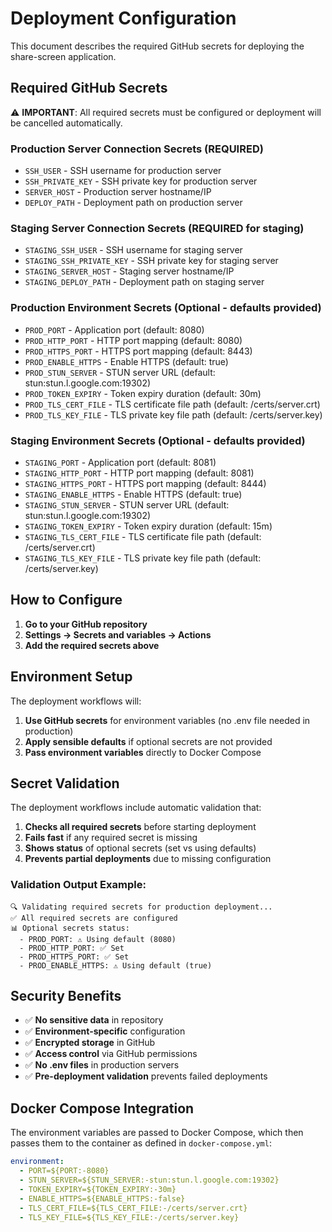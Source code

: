 # Deployment Configuration

This document describes the required GitHub secrets for deploying the share-screen application.

## Required GitHub Secrets

⚠️ **IMPORTANT**: All required secrets must be configured or deployment will be cancelled automatically.

### Production Server Connection Secrets (REQUIRED)
- `SSH_USER` - SSH username for production server
- `SSH_PRIVATE_KEY` - SSH private key for production server
- `SERVER_HOST` - Production server hostname/IP
- `DEPLOY_PATH` - Deployment path on production server

### Staging Server Connection Secrets (REQUIRED for staging)
- `STAGING_SSH_USER` - SSH username for staging server
- `STAGING_SSH_PRIVATE_KEY` - SSH private key for staging server
- `STAGING_SERVER_HOST` - Staging server hostname/IP
- `STAGING_DEPLOY_PATH` - Deployment path on staging server

### Production Environment Secrets (Optional - defaults provided)
- `PROD_PORT` - Application port (default: 8080)
- `PROD_HTTP_PORT` - HTTP port mapping (default: 8080)
- `PROD_HTTPS_PORT` - HTTPS port mapping (default: 8443)
- `PROD_ENABLE_HTTPS` - Enable HTTPS (default: true)
- `PROD_STUN_SERVER` - STUN server URL (default: stun:stun.l.google.com:19302)
- `PROD_TOKEN_EXPIRY` - Token expiry duration (default: 30m)
- `PROD_TLS_CERT_FILE` - TLS certificate file path (default: /certs/server.crt)
- `PROD_TLS_KEY_FILE` - TLS private key file path (default: /certs/server.key)

### Staging Environment Secrets (Optional - defaults provided)
- `STAGING_PORT` - Application port (default: 8081)
- `STAGING_HTTP_PORT` - HTTP port mapping (default: 8081)
- `STAGING_HTTPS_PORT` - HTTPS port mapping (default: 8444)
- `STAGING_ENABLE_HTTPS` - Enable HTTPS (default: true)
- `STAGING_STUN_SERVER` - STUN server URL (default: stun:stun.l.google.com:19302)
- `STAGING_TOKEN_EXPIRY` - Token expiry duration (default: 15m)
- `STAGING_TLS_CERT_FILE` - TLS certificate file path (default: /certs/server.crt)
- `STAGING_TLS_KEY_FILE` - TLS private key file path (default: /certs/server.key)

## How to Configure

1. **Go to your GitHub repository**
2. **Settings → Secrets and variables → Actions**
3. **Add the required secrets above**

## Environment Setup

The deployment workflows will:
1. **Use GitHub secrets** for environment variables (no .env file needed in production)
2. **Apply sensible defaults** if optional secrets are not provided
3. **Pass environment variables** directly to Docker Compose

## Secret Validation

The deployment workflows include automatic validation that:

1. **Checks all required secrets** before starting deployment
2. **Fails fast** if any required secret is missing
3. **Shows status** of optional secrets (set vs using defaults)
4. **Prevents partial deployments** due to missing configuration

### Validation Output Example:
```
🔍 Validating required secrets for production deployment...
✅ All required secrets are configured
📊 Optional secrets status:
  - PROD_PORT: ⚠️ Using default (8080)
  - PROD_HTTP_PORT: ✅ Set
  - PROD_HTTPS_PORT: ✅ Set
  - PROD_ENABLE_HTTPS: ⚠️ Using default (true)
```

## Security Benefits

- ✅ **No sensitive data** in repository
- ✅ **Environment-specific** configuration
- ✅ **Encrypted storage** in GitHub
- ✅ **Access control** via GitHub permissions
- ✅ **No .env files** in production servers
- ✅ **Pre-deployment validation** prevents failed deployments

## Docker Compose Integration

The environment variables are passed to Docker Compose, which then passes them to the container as defined in `docker-compose.yml`:

```yaml
environment:
  - PORT=${PORT:-8080}
  - STUN_SERVER=${STUN_SERVER:-stun:stun.l.google.com:19302}
  - TOKEN_EXPIRY=${TOKEN_EXPIRY:-30m}
  - ENABLE_HTTPS=${ENABLE_HTTPS:-false}
  - TLS_CERT_FILE=${TLS_CERT_FILE:-/certs/server.crt}
  - TLS_KEY_FILE=${TLS_KEY_FILE:-/certs/server.key}
```